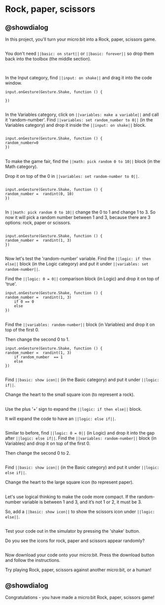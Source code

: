 # Rock, paper, scissors 

## @showdialog 
In this project, you'll turn your micro:bit into a Rock, paper, scissors game. 
## 
You don't need ``||basic: on start||`` or ``||basic: forever||`` so drop them back into the toolbox (the middle section). 

```blocks

```
## 
In the Input category, find ``||input: on shake||`` and drag it into the code window. 

```blocks
input.onGesture(Gesture.Shake, function () {
	
})
```

## 
In the Variables category, click on ``||variables: make a variable||`` and call it 'random-number'. 
Find ``||variables: set random_number to 0||`` (in the Variables category) and drop it inside the ``||input: on shake||`` block. 

```blocks
	
input.onGesture(Gesture.Shake, function () {
random_number=0
})
```

## 
To make the game fair, find the ``||math: pick random 0 to 10||`` block (in the Math category). 


Drop it on top of the 0 in ``||variables: set random-number to 0||``. 

```blocks
	
input.onGesture(Gesture.Shake, function () {
random_number =  randint(0, 10)
})
```


## 
In ``||math: pick random 0 to 10||`` change the 0 to 1 and change 1 to 3. 
So now it will pick a random number between 1 and 3, because there are 3 options: rock, paper or scissors. 

```blocks
	
input.onGesture(Gesture.Shake, function () {
random_number =  randint(1, 3)
})
```

## 
Now let's test the 'random-number' variable. Find the ``||logic: if then else||`` block (in the Logic category) and put it under ``||variables: set random-number||``. 


Find the ``||logic: 0 = 0||`` comparison block (in Logic) and drop it on top of 'true'. 

```blocks
input.onGesture(Gesture.Shake, function () {
random_number =  randint(1, 3)
    if 0 == 0
    else
})
```

## 
Find the ``||variables: random-number||`` block (in Variables) and drop it on top of the first 0. 


Then change the second 0 to 1. 

```blocks
input.onGesture(Gesture.Shake, function () {
random_number =  randint(1, 3)
    if random_number  == 1
    else
})
```

## 
Find ``||basic: show icon||`` (in the Basic category) and put it under ``||logic: if||``. 


Change the heart to the small square icon (to represent a rock). 


## 
Use the plus '+' sign to expand the ``||logic: if then else||`` block. 


It will expand the code to have an ``||logic: else if||``.


## 
Similar to before, find ``||logic: 0 = 0||`` (in Logic) and drop it into the gap after ``||logic: else if||``. 
Find the ``||variables: random-number||`` block (in Variables) and drop it on top of the first 0. 


Then change the second 0 to 2. 


## 
Find ``||basic: show icon||`` (in the Basic category) and put it under ``||logic: else if||``. 


Change the heart to the large square icon (to represent paper). 


## 
Let's use logical thinking to make the code more compact. If the random-number variable is between 1 and 3, and it’s not 1 or 2, it must be 3. 


So, add a ``||basic: show icon||`` to show the scissors icon under ``||logic: else||``. 


## 
Test your code out in the simulator by pressing the 'shake' button. 


Do you see the icons for rock, paper and scissors appear randomly? 


## 
Now download your code onto your micro:bit. Press the download button and follow the instructions. 


Try playing Rock, paper, scissors against another micro:bit, or a human! 


## @showdialog 
Congratulations - you have made a micro:bit Rock, paper, scissors game!



